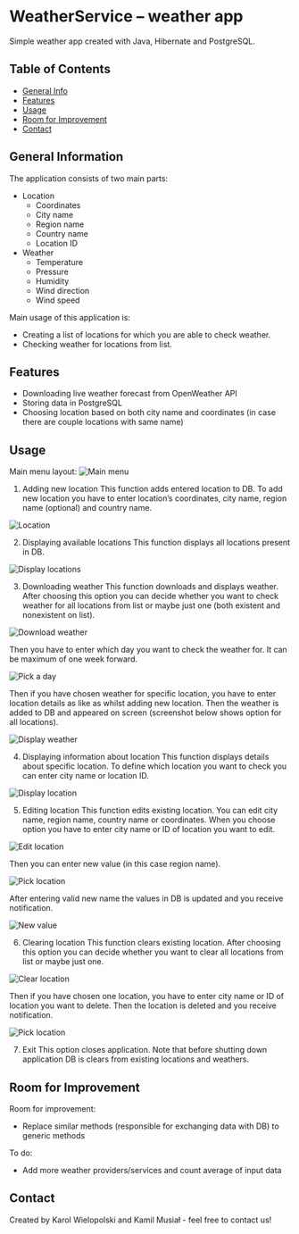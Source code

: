 # WeatherService – weather app
Simple weather app created with Java, Hibernate and PostgreSQL.

## Table of Contents
* [General Info](#general-information)
* [Features](#features)
* [Usage](#usage)
* [Room for Improvement](#room-for-improvement)
* [Contact](#contact)


## General Information
The application consists of two main parts:
* Location
  * Coordinates
  * City name
  * Region name
  * Country name
  * Location ID
* Weather
  * Temperature
  * Pressure
  * Humidity
  * Wind direction
  * Wind speed

Main usage of this application is:
* Creating a list of locations for which you are able to check weather.
* Checking weather for locations from list.


## Features
- Downloading live weather forecast from OpenWeather API
- Storing data in PostgreSQL
- Choosing location based on both city name and coordinates (in case there are couple locations with same name)


## Usage
Main menu layout:
![Main menu](./img/image1.png)
 
1. Adding new location
This function adds entered location to DB. To add new location you have to enter location’s coordinates, city name, region name (optional) and country name.

![Location](./img/image2.png)

2. Displaying available locations
This function displays all locations present in DB.

![Display locations](./img/image3.png)

3. Downloading weather
This function downloads and displays weather. After choosing this option you can decide whether you want to check weather for all locations from list or maybe just one (both existent and nonexistent on list).

![Download weather](./img/image4.png)

Then you have to enter which day you want to check the weather for. It can be maximum of one week forward.

![Pick a day](./img/image5.png)

Then if you have chosen weather for specific location, you have to enter location details as like as whilst adding new location.
Then the weather is added to DB and appeared on screen (screenshot below shows option for all locations).

![Display weather](./img/image6.png)

4. Displaying information about location
This function displays details about specific location. To define which location you want to check you can enter city name or location ID.

![Display location](./img/image7.png)

5. Editing location
This function edits existing location. You can edit city name, region name, country name or coordinates. When you choose option you have to enter city name or ID of location you want to edit.

![Edit location](./img/image8.png)

Then you can enter new value (in this case region name).

![Pick location](./img/image9.png)

After entering valid new name the values in DB is updated and you receive notification.

![New value](./img/image10.png)

6. Clearing location
This function clears existing location. After choosing this option you can decide whether you want to clear all locations from list or maybe just one.

![Clear location](./img/image11.png)

Then if you have chosen one location, you have to enter city name or ID of location you want to delete.
Then the location is deleted and you receive notification.

![Pick location](./img/image12.png)

7. Exit
This option closes application. Note that before shutting down application DB is clears from existing locations and weathers.


## Room for Improvement
Room for improvement:
- Replace similar methods (responsible for exchanging data with DB) to generic methods

To do:
- Add more weather providers/services and count average of input data


## Contact
Created by Karol Wielopolski and Kamil Musiał - feel free to contact us!
